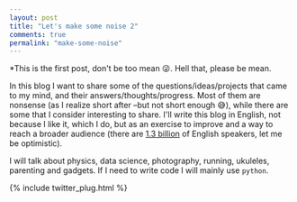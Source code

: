 ```yaml
---
layout: post
title: "Let's make some noise 2"
comments: true
permalink: "make-some-noise"
---
```


*This is the first post, don't be too mean 😜. Hell that, please be mean.

In this blog I want to share some of the questions/ideas/projects that came to my mind, and their answers/thoughts/progress. Most of them are nonsense (as I realize short after –but not short enough 😅), while there are some that I consider interesting to share. I'll write this blog in English, not because I like it, which I do, but as an exercise to improve and a way to reach a broader audience (there are [1.3 billion](https://en.wikipedia.org/wiki/List_of_countries_by_English-speaking_population) of English speakers, let me be optimistic).

I will talk about physics, data science, photography, running, ukuleles, parenting and gadgets. If I need to write code I will mainly use ``python``.

{% include twitter_plug.html %}
